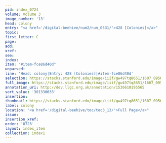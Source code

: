 ```yaml
---
pid: index_0724
volume: Volume 3
image_number: '13'
head: colony
entry: "<a href='/digital-beehive/num2/num_0531/'>428 [Colonies]</a>"
topic:
first_letter: C
page:
add:
xref:
see:
index:
item: "#item-fce86d40d"
unparsed:
line: 'Head: colony|Entry: 428 [Colonies]|#item-fce86d40d'
selection: https://stacks.stanford.edu/image/iiif/gw497tq8651/1607_0956/1540,633,420,125/full/0/default.jpg
full_image: https://stacks.stanford.edu/image/iiif/gw497tq8651/1607_0956/full/full/0/default.jpg
annotation_uri: http://dev.llgc.org.uk/annotation/1536610195565
sort_value: '301330633'
insertion:
thumbnail: https://stacks.stanford.edu/image/iiif/gw497tq8651/1607_0956/1540,633,420,125/150,/0/default.jpg
label: colony
location: "<a href='/digital-beehive/toc/toc3_13/'>Full Page</a>"
issue:
insertion_xref:
order: '0723'
layout: index_item
collection: index1
---
```

